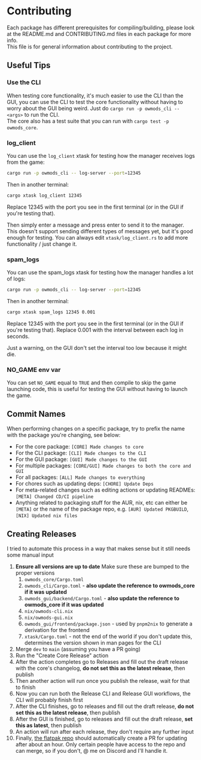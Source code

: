 # Contributing

Each package has different prerequisites for compiling/building, please look at the README.md and CONTRIBUTING.md files in each package for more info.  
This file is for general information about contributing to the project.

## Useful Tips

### Use the CLI

When testing core functionality, it's much easier to use the CLI than the GUI, you can use the CLI to test the core functionality without having to worry about the GUI being weird. Just do `cargo run -p owmods_cli -- <args>` to run the CLI.  
The core also has a test suite that you can run with `cargo test -p owmods_core`.

### log_client

You can use the `log_client` xtask for testing how the manager receives logs from the game:

```sh
cargo run -p owmods_cli -- log-server --port=12345
```

Then in another terminal:

```sh
cargo xtask log_client 12345
```

Replace 12345 with the port you see in the first terminal (or in the GUI if you're testing that).

Then simply enter a message and press enter to send it to the manager. This doesn't support sending different types of messages yet, but it's good enough for testing. You can always edit `xtask/log_client.rs` to add more functionality / just change it.

### spam_logs

You can use the spam_logs xtask for testing how the manager handles a lot of logs:

```sh
cargo run -p owmods_cli -- log-server --port=12345
```

Then in another terminal:

```sh
cargo xtask spam_logs 12345 0.001
```

Replace 12345 with the port you see in the first terminal (or in the GUI if you're testing that).
Replace 0.001 with the interval between each log in seconds.

Just a warning, on the GUI don't set the interval too low because it might die.

### NO_GAME env var

You can set `NO_GAME` equal to `TRUE` and then compile to skip the game launching code, this is useful for testing the GUI without having to launch the game.

## Commit Names

When performing changes on a specific package, try to prefix the name with the package you're changing, see below:

- For the core package: `[CORE] Made changes to core`
- For the CLI package: `[CLI] Made changes to the CLI`
- For the GUI package: `[GUI] Made changes to the GUI`
- For multiple packages: `[CORE/GUI] Made changes to both the core and GUI`
- For all packages: `[ALL] Made changes to everything`
- For chores such as updating deps: `[CHORE] Update Deps`
- For meta-related changes such as editing actions or updating READMEs: `[META] Changed CD/CI pipeline`
- Anything related to packaging stuff for the AUR, nix, etc can either be `[META]` or the name of the package repo, e.g. `[AUR] Updated PKGBUILD`, `[NIX] Updated nix files`

## Creating Releases

I tried to automate this process in a way that makes sense but it still needs some manual input

1. **Ensure all versions are up to date** Make sure these are bumped to the proper versions
   1. `owmods_core/Cargo.toml`
   2. `owmods_cli/Cargo.toml` - **also update the reference to owmods_core if it was updated**
   3. `owmods_gui/backend/Cargo.toml` - **also update the reference to owmods_core if it was updated**
   4. `nix/owmods-cli.nix`
   5. `nix/owmods-gui.nix`
   6. `owmods_gui/frontend/package.json` - used by `pnpm2nix` to generate a derivation for the frontend
   7. `xtask/Cargo.toml` - not the end of the world if you don't update this, determines the version shown in man pages for the CLI
2. Merge `dev` to `main` (assuming you have a PR going)
3. Run the "Create Core Release" action
4. After the action completes go to Releases and fill out the draft release with the core's changelog, **do not set this as the latest release**, then publish
5. Then another action will run once you publish the release, wait for that to finish
6. Now you can run both the Release CLI and Release GUI workflows, the CLI will probably finish first
7. After the CLI finishes, go to releases and fill out the draft release, **do not set this as the latest release**, then publish
8. After the GUI is finished, go to releases and fill out the draft release, **set this as latest**, then publish
9. An action will run after each release, they don't require any further input
10. Finally, [the flatpak repo](https://github.com/flathub/com.outerwildsmods.owmods_gui) should automatically create a PR for updating after about an hour. Only certain people have access to the repo and can merge, so if you don't, @ me on Discord and I'll handle it.
